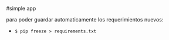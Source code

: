 #simple app

para poder guardar automaticamente los requerimientos nuevos: 

* `$ pip freeze > requirements.txt`